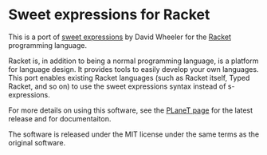 Sweet expressions for Racket
============================

This is a port of [sweet
expressions](http://www.dwheeler.com/readable/) by David
Wheeler for the [Racket](http://www.racket-lang.org)
programming language. 

Racket is, in addition to being a normal programming
language, is a platform for language design. It provides
tools to easily develop your own languages. This port
enables existing Racket languages (such as Racket itself,
Typed Racket, and so on) to use the sweet expressions syntax
instead of s-expressions.

For more details on using this software, see the [PLaneT
page](http://planet.racket-lang.org/display.ss?package=sweet.plt&owner=asumu)
for the latest release and for documentaiton.

The software is released under the MIT license under the
same terms as the original software.
